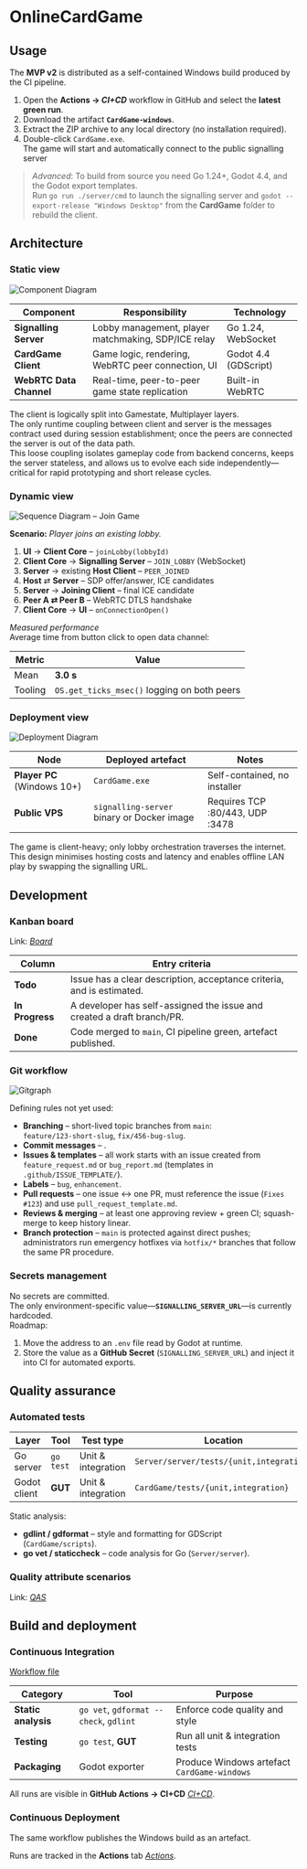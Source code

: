 # OnlineCardGame
## Usage
The **MVP v2** is distributed as a self-contained Windows build produced by the CI pipeline.

1. Open the **Actions → _CI+CD_** workflow in GitHub and select the **latest green run**.  
2. Download the artifact **`CardGame-windows`**.  
3. Extract the ZIP archive to any local directory (no installation required).  
4. Double-click `CardGame.exe`.  
   The game will start and automatically connect to the public signalling server 

> _Advanced_: To build from source you need Go 1.24+, Godot 4.4, and the Godot export templates.  
> Run `go run ./server/cmd` to launch the signalling server and `godot --export-release "Windows Desktop"` from the **CardGame** folder to rebuild the client.

## Architecture
### Static view
![Component Diagram](docs/architecture/component-diagram.png)

| Component | Responsibility | Technology |
|-----------|----------------|------------|
| **Signalling Server** | Lobby management, player matchmaking, SDP/ICE relay | Go 1.24, WebSocket |
| **CardGame Client** | Game logic, rendering, WebRTC peer connection, UI | Godot 4.4 (GDScript) |
| **WebRTC Data Channel** | Real-time, peer-to-peer game state replication | Built-in WebRTC |

The client is logically split into Gamestate, Multiplayer layers.  
The only runtime coupling between client and server is the messages contract used during session establishment; once the peers are connected the server is out of the data path.  
This loose coupling isolates gameplay code from backend concerns, keeps the server stateless, and allows us to evolve each side independently—critical for rapid prototyping and short release cycles.

### Dynamic view
![Sequence Diagram – Join Game](docs/architecture/sequence-join-game.png)

**Scenario:** _Player joins an existing lobby._

1. **UI** → **Client Core** – `joinLobby(lobbyId)`  
2. **Client Core** → **Signalling Server** – `JOIN_LOBBY` (WebSocket)  
3. **Server** → existing **Host Client** – `PEER_JOINED`  
4. **Host** ⇄ **Server** – SDP offer/answer, ICE candidates  
5. **Server** → **Joining Client** – final ICE candidate  
6. **Peer A ⇄ Peer B** – WebRTC DTLS handshake  
7. **Client Core** → **UI** – `onConnectionOpen()`

*Measured performance*  
Average time from button click to open data channel:

| Metric | Value |
|--------|-------|
| Mean | **3.0 s** |
| Tooling | `OS.get_ticks_msec()` logging on both peers |

### Deployment view
![Deployment Diagram](docs/architecture/deployment.png)

| Node | Deployed artefact | Notes |
|------|-------------------|-------|
| **Player PC** (Windows 10+) | `CardGame.exe` | Self-contained, no installer |
| **Public VPS** | `signalling-server` binary or Docker image | Requires TCP :80/443, UDP :3478 |

The game is client-heavy; only lobby orchestration traverses the internet.  
This design minimises hosting costs and latency and enables offline LAN play by swapping the signalling URL.

## Development
### Kanban board
Link: *[Board](https://github.com/orgs/OnlineCardGame-41/projects/2)*

| Column | Entry criteria |
|--------|----------------|
| **Todo** | Issue has a clear description, acceptance criteria, and is estimated. |
| **In Progress** | A developer has self-assigned the issue and created a draft branch/PR. |
| **Done** | Code merged to `main`, CI pipeline green, artefact published. |

### Git workflow
![Gitgraph](docs/development/gitgraph.png)

Defining rules not yet used:
   * **Branching** – short-lived topic branches from `main`:  
     `feature/123-short-slug`, `fix/456-bug-slug`.
   * **Commit messages** – .
   * **Issues & templates** – all work starts with an issue created from `feature_request.md` or `bug_report.md` (templates in `.github/ISSUE_TEMPLATE/`).
   * **Labels** – `bug`, `enhancement`.
   * **Pull requests** – one issue ↔ one PR, must reference the issue (`Fixes #123`) and use `pull_request_template.md`.
   * **Reviews & merging** – at least one approving review + green CI; squash-merge to keep history linear.
   * **Branch protection** – `main` is protected against direct pushes; administrators run emergency hotfixes via `hotfix/*` branches that follow the same PR procedure.

### Secrets management
No secrets are committed.  
The only environment-specific value—**`SIGNALLING_SERVER_URL`**—is currently hardcoded.  
Roadmap:

1. Move the address to an `.env` file read by Godot at runtime.  
2. Store the value as a **GitHub Secret** (`SIGNALLING_SERVER_URL`) and inject it into CI for automated exports. 

## Quality assurance
### Automated tests
| Layer | Tool | Test type | Location |
|-------|------|-----------|----------|
| Go server | `go test` | Unit & integration | `Server/server/tests/{unit,integration}` |
| Godot client | **GUT** | Unit & integration | `CardGame/tests/{unit,integration}` |

Static analysis:

* **gdlint / gdformat** – style and formatting for GDScript (`CardGame/scripts`).  
* **go vet / staticcheck** – code analysis for Go (`Server/server`).  

### Quality attribute scenarios
Link: *[QAS](docs/quality-assurance/quality-attribute-scenarios.md)*

## Build and deployment
### Continuous Integration
[Workflow file](.github/workflows/main.yml)

| Category | Tool | Purpose |
|----------|------|---------|
| **Static analysis** | `go vet`, `gdformat --check`, `gdlint` | Enforce code quality and style |
| **Testing** | `go test`, **GUT** | Run all unit & integration tests|
| **Packaging** | Godot exporter | Produce Windows artefact `CardGame-windows` |

All runs are visible in **GitHub Actions → CI+CD** *[CI+CD](https://github.com/OnlineCardGame-41/onlineCardGame/actions/workflows/main.yml)*.

### Continuous Deployment
The same workflow publishes the Windows build as an artefact.

Runs are tracked in the **Actions** tab *[Actions](https://github.com/OnlineCardGame-41/onlineCardGame/actions)*.
